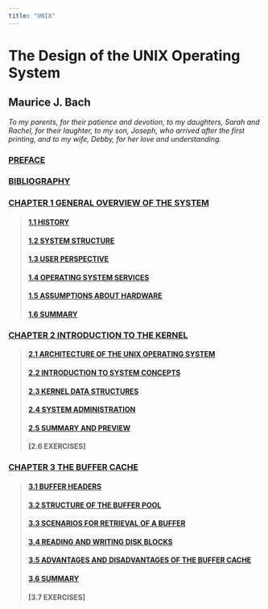 ```yaml
---
title: "UNIX"
---
```


# The Design of the UNIX Operating System

## Maurice J. Bach

*To my parents, for their patience and devotion, to my daughters, Sarah and Rachel, for their laughter, to my son, Joseph, who arrived after the first printing, and to my wife, Debby, for her love and understanding.*

### [PREFACE](preface/)

### [BIBLIOGRAPHY](bibliography/)

### [CHAPTER 1 GENERAL OVERVIEW OF THE SYSTEM](01/)

> #### [1.1 HISTORY](01/01/)
> #### [1.2 SYSTEM STRUCTURE](01/02/)
> #### [1.3 USER PERSPECTIVE](01/03/)
> #### [1.4 OPERATING SYSTEM SERVICES](01/04/)
> #### [1.5 ASSUMPTIONS ABOUT HARDWARE](01/05/)
> #### [1.6 SUMMARY](01/06/)

### [CHAPTER 2 INTRODUCTION TO THE KERNEL](02/)

> #### [2.1 ARCHITECTURE OF THE UNIX OPERATING SYSTEM](02/01/)
> #### [2.2 INTRODUCTION TO SYSTEM CONCEPTS](02/02/)
> #### [2.3 KERNEL DATA STRUCTURES](02/03/)
> #### [2.4 SYSTEM ADMINISTRATION](02/04/)
> #### [2.5 SUMMARY AND PREVIEW](02/05/)
> #### [2.6 EXERCISES]

### [CHAPTER 3 THE BUFFER CACHE](03/)

> #### [3.1 BUFFER HEADERS](03/01/)
> #### [3.2 STRUCTURE OF THE BUFFER POOL](03/02/)
> #### [3.3 SCENARIOS FOR RETRIEVAL OF A BUFFER](03/03/)
> #### [3.4 READING AND WRITING DISK BLOCKS](03/04/)
> #### [3.5 ADVANTAGES AND DISADVANTAGES OF THE BUFFER CACHE](03/05/)
> #### [3.6 SUMMARY](03/06/)
> #### [3.7 EXERCISES]
